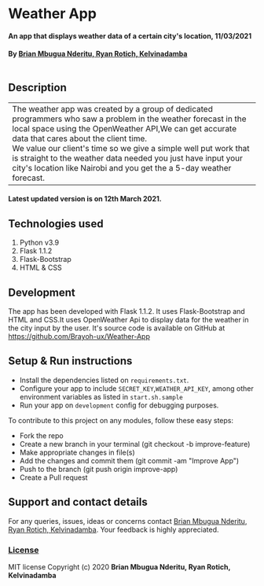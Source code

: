 # Weather App
#### An app that displays weather data of a certain city's location, 11/03/2021
#### By [Brian Mbugua Nderitu, Ryan Rotich, Kelvinadamba](https://github.com/Brayoh-ux/Weather-App)

<img src="/"
     alt=""
     style="width=100%;" />

## Description

<table>
<tr>
<td>
The weather app was created by a group of dedicated programmers who saw a problem in the weather forecast in the local space using the OpenWeather API,We can get accurate data that cares about the client time.
<br>
We value our client's time so we give a simple well put work that is straight to the weather data needed you just have input your city's location like Nairobi and you get the a 5-day weather forecast.
</td>
</tr>
</table> 

#### Latest updated version is on 12th March 2021.

## Technologies used

1. Python v3.9
2. Flask 1.1.2
3. Flask-Bootstrap
4. HTML & CSS

## Development

The app has been developed with Flask 1.1.2. It uses Flask-Bootstrap and HTML and CSS.It uses OpenWeather Api to display data for the weather in the city input by the user.
It's source code is available on GitHub at https://github.com/Brayoh-ux/Weather-App

## Setup & Run instructions
- Install the dependencies listed on `requirements.txt`.
- Configure your app to include `SECRET_KEY`,`WEATHER_API_KEY`, among other environment variables as listed in `start.sh.sample`
- Run your app on `development` config for debugging purposes.

To contribute to this project on any modules, follow these easy steps:

- Fork the repo
- Create a new branch in your terminal (git checkout -b improve-feature)
- Make appropriate changes in file(s)
- Add the changes and commit them (git commit -am "Improve App")
- Push to the branch (git push origin improve-app)
- Create a Pull request

## Support and contact details
For any queries, issues, ideas or concerns contact [Brian Mbugua Nderitu, Ryan Rotich, Kelvinadamba](austinbrian005@gmail.com). Your feedback is highly appreciated. 
### [License](LICENSE)
MIT license
Copyright (c) 2020 **Brian Mbugua Nderitu, Ryan Rotich, Kelvinadamba**